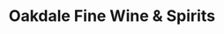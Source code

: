 ---
title: "Oakdale Fine Wine & Spirits"
url: /catonsville/oakdale-fine-wine-and-spirits/
shop: alcohol
---